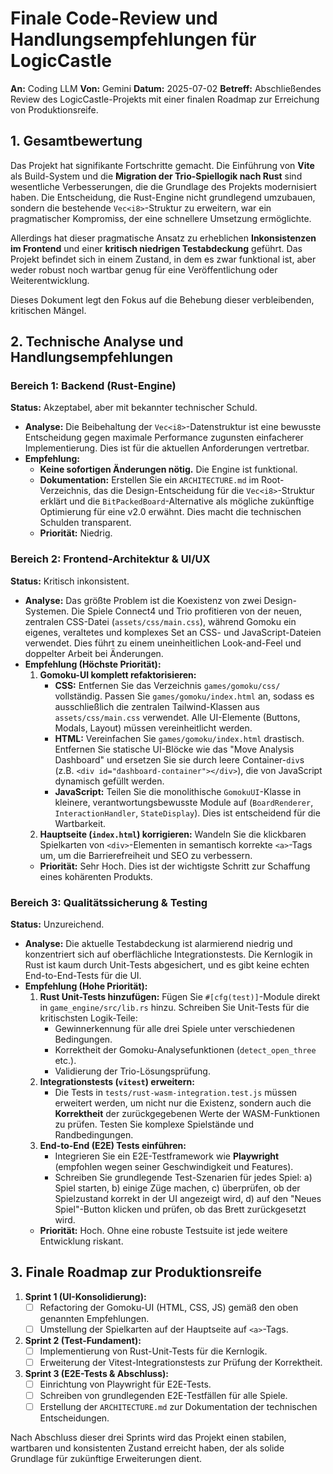 
# Finale Code-Review und Handlungsempfehlungen für LogicCastle

**An:** Coding LLM
**Von:** Gemini
**Datum:** 2025-07-02
**Betreff:** Abschließendes Review des LogicCastle-Projekts mit einer finalen Roadmap zur Erreichung von Produktionsreife.

## 1. Gesamtbewertung

Das Projekt hat signifikante Fortschritte gemacht. Die Einführung von **Vite** als Build-System und die **Migration der Trio-Spiellogik nach Rust** sind wesentliche Verbesserungen, die die Grundlage des Projekts modernisiert haben. Die Entscheidung, die Rust-Engine nicht grundlegend umzubauen, sondern die bestehende `Vec<i8>`-Struktur zu erweitern, war ein pragmatischer Kompromiss, der eine schnellere Umsetzung ermöglichte.

Allerdings hat dieser pragmatische Ansatz zu erheblichen **Inkonsistenzen im Frontend** und einer **kritisch niedrigen Testabdeckung** geführt. Das Projekt befindet sich in einem Zustand, in dem es zwar funktional ist, aber weder robust noch wartbar genug für eine Veröffentlichung oder Weiterentwicklung.

Dieses Dokument legt den Fokus auf die Behebung dieser verbleibenden, kritischen Mängel.

## 2. Technische Analyse und Handlungsempfehlungen

### Bereich 1: Backend (Rust-Engine)

**Status:** Akzeptabel, aber mit bekannter technischer Schuld.

-   **Analyse:** Die Beibehaltung der `Vec<i8>`-Datenstruktur ist eine bewusste Entscheidung gegen maximale Performance zugunsten einfacherer Implementierung. Dies ist für die aktuellen Anforderungen vertretbar.
-   **Empfehlung:**
    -   **Keine sofortigen Änderungen nötig.** Die Engine ist funktional.
    -   **Dokumentation:** Erstellen Sie ein `ARCHITECTURE.md` im Root-Verzeichnis, das die Design-Entscheidung für die `Vec<i8>`-Struktur erklärt und die `BitPackedBoard`-Alternative als mögliche zukünftige Optimierung für eine v2.0 erwähnt. Dies macht die technischen Schulden transparent.
    -   **Priorität:** Niedrig.

### Bereich 2: Frontend-Architektur & UI/UX

**Status:** Kritisch inkonsistent.

-   **Analyse:** Das größte Problem ist die Koexistenz von zwei Design-Systemen. Die Spiele Connect4 und Trio profitieren von der neuen, zentralen CSS-Datei (`assets/css/main.css`), während Gomoku ein eigenes, veraltetes und komplexes Set an CSS- und JavaScript-Dateien verwendet. Dies führt zu einem uneinheitlichen Look-and-Feel und doppelter Arbeit bei Änderungen.
-   **Empfehlung (Höchste Priorität):**
    1.  **Gomoku-UI komplett refaktorisieren:**
        -   **CSS:** Entfernen Sie das Verzeichnis `games/gomoku/css/` vollständig. Passen Sie `games/gomoku/index.html` an, sodass es ausschließlich die zentralen Tailwind-Klassen aus `assets/css/main.css` verwendet. Alle UI-Elemente (Buttons, Modals, Layout) müssen vereinheitlicht werden.
        -   **HTML:** Vereinfachen Sie `games/gomoku/index.html` drastisch. Entfernen Sie statische UI-Blöcke wie das "Move Analysis Dashboard" und ersetzen Sie sie durch leere Container-`div`s (z.B. `<div id="dashboard-container"></div>`), die von JavaScript dynamisch gefüllt werden.
        -   **JavaScript:** Teilen Sie die monolithische `GomokuUI`-Klasse in kleinere, verantwortungsbewusste Module auf (`BoardRenderer`, `InteractionHandler`, `StateDisplay`). Dies ist entscheidend für die Wartbarkeit.
    2.  **Hauptseite (`index.html`) korrigieren:** Wandeln Sie die klickbaren Spielkarten von `<div>`-Elementen in semantisch korrekte `<a>`-Tags um, um die Barrierefreiheit und SEO zu verbessern.
    -   **Priorität:** Sehr Hoch. Dies ist der wichtigste Schritt zur Schaffung eines kohärenten Produkts.

### Bereich 3: Qualitätssicherung & Testing

**Status:** Unzureichend.

-   **Analyse:** Die aktuelle Testabdeckung ist alarmierend niedrig und konzentriert sich auf oberflächliche Integrationstests. Die Kernlogik in Rust ist kaum durch Unit-Tests abgesichert, und es gibt keine echten End-to-End-Tests für die UI.
-   **Empfehlung (Hohe Priorität):**
    1.  **Rust Unit-Tests hinzufügen:** Fügen Sie `#[cfg(test)]`-Module direkt in `game_engine/src/lib.rs` hinzu. Schreiben Sie Unit-Tests für die kritischsten Logik-Teile:
        -   Gewinnerkennung für alle drei Spiele unter verschiedenen Bedingungen.
        -   Korrektheit der Gomoku-Analysefunktionen (`detect_open_three` etc.).
        -   Validierung der Trio-Lösungsprüfung.
    2.  **Integrationstests (`vitest`) erweitern:**
        -   Die Tests in `tests/rust-wasm-integration.test.js` müssen erweitert werden, um nicht nur die Existenz, sondern auch die **Korrektheit** der zurückgegebenen Werte der WASM-Funktionen zu prüfen. Testen Sie komplexe Spielstände und Randbedingungen.
    3.  **End-to-End (E2E) Tests einführen:**
        -   Integrieren Sie ein E2E-Testframework wie **Playwright** (empfohlen wegen seiner Geschwindigkeit und Features).
        -   Schreiben Sie grundlegende Test-Szenarien für jedes Spiel: a) Spiel starten, b) einige Züge machen, c) überprüfen, ob der Spielzustand korrekt in der UI angezeigt wird, d) auf den "Neues Spiel"-Button klicken und prüfen, ob das Brett zurückgesetzt wird.
    -   **Priorität:** Hoch. Ohne eine robuste Testsuite ist jede weitere Entwicklung riskant.

## 3. Finale Roadmap zur Produktionsreife

1.  **Sprint 1 (UI-Konsolidierung):**
    -   [ ] Refactoring der Gomoku-UI (HTML, CSS, JS) gemäß den oben genannten Empfehlungen.
    -   [ ] Umstellung der Spielkarten auf der Hauptseite auf `<a>`-Tags.
2.  **Sprint 2 (Test-Fundament):**
    -   [ ] Implementierung von Rust-Unit-Tests für die Kernlogik.
    -   [ ] Erweiterung der Vitest-Integrationstests zur Prüfung der Korrektheit.
3.  **Sprint 3 (E2E-Tests & Abschluss):**
    -   [ ] Einrichtung von Playwright für E2E-Tests.
    -   [ ] Schreiben von grundlegenden E2E-Testfällen für alle Spiele.
    -   [ ] Erstellung der `ARCHITECTURE.md` zur Dokumentation der technischen Entscheidungen.

Nach Abschluss dieser drei Sprints wird das Projekt einen stabilen, wartbaren und konsistenten Zustand erreicht haben, der als solide Grundlage für zukünftige Erweiterungen dient.
